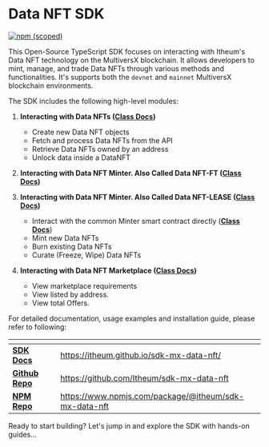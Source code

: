 # Data NFT SDK

[![npm (scoped)](https://img.shields.io/npm/v/@itheum/sdk-mx-data-nft?style=for-the-badge)](https://www.npmjs.com/package/@itheum/sdk-mx-data-nft)

This Open-Source TypeScript SDK focuses on interacting with Itheum's Data NFT technology on the MultiversX blockchain. It allows developers to mint, manage, and trade Data NFTs through various methods and functionalities. It's supports both the `devnet` and `mainnet` MultiversX blockchain environments.

The SDK includes the following high-level modules:

1.  **Interacting with Data NFTs (**[**Class Docs**](https://itheum.github.io/sdk-mx-data-nft/classes/DataNft.html)**)**

    * Create new Data NFT objects
    * Fetch and process Data NFTs from the API
    * Retrieve Data NFTs owned by an address
    * Unlock data inside a DataNFT


2. **Interacting with Data NFT Minter. Also Called Data NFT-FT (**[**Class Docs**](https://itheum.github.io/sdk-mx-data-nft/classes/SftMinter.html)**)**
3.  **Interacting with Data NFT Minter. Also Called Data NFT-LEASE (**[**Class Docs**](https://itheum.github.io/sdk-mx-data-nft/classes/NftMinter.html)**)**



    * Interact with the common Minter smart contract directly ([**Class Docs**](https://itheum.github.io/sdk-mx-data-nft/classes/Minter.html))
    * Mint new Data NFTs
    * Burn existing Data NFTs
    * Curate (Freeze, Wipe) Data NFTs


4. **Interacting with Data NFT Marketplace (**[**Class Docs**](https://itheum.github.io/sdk-mx-data-nft/classes/DataNftMarket.html)**)**
   * View marketplace requirements
   * View listed by address.
   * View total Offers.

For detailed documentation, usage examples and installation guide, please refer to following:&#x20;

<table data-view="cards"><thead><tr><th></th><th data-hidden></th><th data-hidden></th></tr></thead><tbody><tr><td><a href="https://itheum.github.io/sdk-mx-data-nft/index.html"><strong>SDK Docs</strong></a></td><td></td><td><a href="https://itheum.github.io/sdk-mx-data-nft/">https://itheum.github.io/sdk-mx-data-nft/</a></td></tr><tr><td><a href="https://github.com/Itheum/sdk-mx-data-nft"><strong>Github Repo</strong></a></td><td></td><td><a href="https://github.com/Itheum/sdk-mx-data-nft">https://github.com/Itheum/sdk-mx-data-nft</a></td></tr><tr><td><a href="https://www.npmjs.com/package/@itheum/sdk-mx-data-nft"><strong>NPM Repo</strong></a></td><td></td><td><a href="https://www.npmjs.com/package/@itheum/sdk-mx-data-nft">https://www.npmjs.com/package/@itheum/sdk-mx-data-nft</a></td></tr></tbody></table>

Ready to start building? Let's jump in and explore the SDK with hands-on guides...
